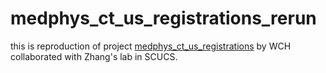 # medphys_ct_us_registrations_rerun
this is reproduction of project [medphys_ct_us_registrations](https://github.com/mfazampour/medphys_ct_us_registration) by WCH collaborated with Zhang's lab in SCUCS. 
